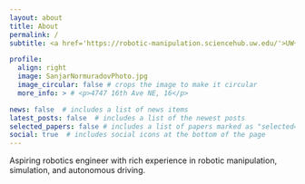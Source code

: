 ```yaml
---
layout: about
title: About
permalink: /
subtitle: <a href='https://robotic-manipulation.sciencehub.uw.edu/'>UW+Amazon Science Hub</a> | Seattle, WA

profile:
  align: right
  image: SanjarNormuradovPhoto.jpg
  image_circular: false # crops the image to make it circular
  more_info: > # <p>4747 16th Ave NE, 16</p>

news: false  # includes a list of news items
latest_posts: false  # includes a list of the newest posts
selected_papers: false # includes a list of papers marked as "selected={true}"
social: true  # includes social icons at the bottom of the page
---
```

Aspiring robotics engineer with rich experience in robotic manipulation, simulation, and autonomous driving. 